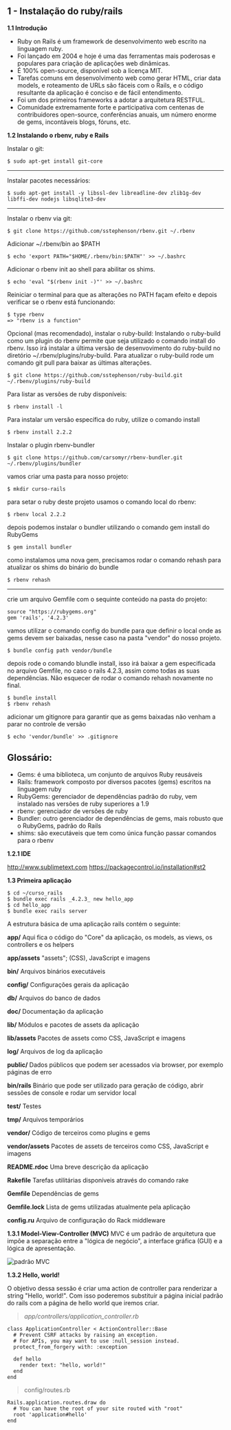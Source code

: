 
1 - Instalação do ruby/rails
----------------------------
**1.1 Introdução**

 - Ruby on Rails é um framework de desenvolvimento web escrito na linguagem ruby. 
 - Foi lançado em 2004 e hoje é uma das ferramentas mais poderosas e populares para criação de aplicações web dinâmicas.
 - É 100% open-source, disponível sob a licença MIT.
 - Tarefas comuns em desenvolvimento web como gerar HTML, criar data models, e roteamento de URLs são fáceis com o Rails, e o código resultante da aplicação é conciso e de fácil entendimento.
 - Foi um dos primeiros frameworks a adotar a arquitetura RESTFUL.
 - Comunidade extremamente forte e participativa com centenas de contribuidores open-source, conferências anuais, um número enorme de gems, incontáveis blogs, fóruns, etc.
 
**1.2 Instalando o rbenv, ruby e Rails**

Instalar o git:

    $ sudo apt-get install git-core

----------

Instalar pacotes necessários:

    $ sudo apt-get install -y libssl-dev libreadline-dev zlib1g-dev libffi-dev nodejs libsqlite3-dev

----------


Instalar o rbenv via git:

    $ git clone https://github.com/sstephenson/rbenv.git ~/.rbenv

Adicionar ~/.rbenv/bin ao $PATH

    $ echo 'export PATH="$HOME/.rbenv/bin:$PATH"' >> ~/.bashrc

Adicionar o rbenv init ao shell para abilitar os shims.

    $ echo 'eval "$(rbenv init -)"' >> ~/.bashrc

Reiniciar o terminal para que as alterações no PATH façam efeito e depois verificar se o rbenv está funcionando:

    $ type rbenv
    => "rbenv is a function"

Opcional (mas recomendado), instalar o ruby-build: Instalando o ruby-build como um plugin do rbenv permite que seja utilizado o comando install do rbenv. Isso irá instalar a última versão de desenvovimento do ruby-build no diretório ~/.rbenv/plugins/ruby-build. Para atualizar o ruby-build rode um comando git pull para baixar as últimas alterações.

    $ git clone https://github.com/sstephenson/ruby-build.git ~/.rbenv/plugins/ruby-build

Para listar as versões de ruby disponíveis:

    $ rbenv install -l

Para instalar um versão específica do ruby, utilize o comando install

    $ rbenv install 2.2.2

Instalar o plugin rbenv-bundler

    $ git clone https://github.com/carsomyr/rbenv-bundler.git ~/.rbenv/plugins/bundler

vamos criar uma pasta para nosso projeto:

    $ mkdir curso-rails

para setar o ruby deste projeto usamos o comando local do rbenv:

    $ rbenv local 2.2.2

depois podemos instalar o bundler utilizando o comando gem install do RubyGems 

    $ gem install bundler
 
como instalamos uma nova gem, precisamos rodar o comando rehash para atualizar os shims do binário do bundle

    $ rbenv rehash

----------

crie um arquivo Gemfile com o sequinte conteúdo na pasta do projeto:

    source "https://rubygems.org"
    gem 'rails', '4.2.3'

vamos utilizar o comando config do bundle para que definir o local onde as gems devem ser baixadas, nesse caso na pasta "vendor" do nosso projeto. 

    $ bundle config path vendor/bundle

depois rode o comando blundle install, isso irá baixar a gem especificada no arquivo Gemfile, no caso o rails 4.2.3, assim como todas as suas dependências. Não esquecer de rodar o comando rehash novamente no final.

    $ bundle install
    $ rbenv rehash

adicionar um gitignore para garantir que as gems baixadas não venham a parar no controle de versão

    $ echo 'vendor/bundle' >> .gitignore

Glossário:
----------

- Gems: é uma biblioteca, um conjunto de arquivos Ruby reusáveis
- Rails: framework composto por diversos pacotes (gems) escritos na linguagem ruby
- RubyGems: gerenciador de dependências padrão do ruby, vem instalado nas versões de ruby superiores a 1.9
- rbenv: gerenciador de versões de ruby
- Bundler: outro gerenciador de dependências de gems, mais robusto que o RubyGems, padrão do Rails
- shims: são executáveis que tem como única função passar comandos para o rbenv

**1.2.1 IDE**

http://www.sublimetext.com
https://packagecontrol.io/installation#st2

**1.3 Primeira aplicação**

    $ cd ~/curso_rails
    $ bundle exec rails _4.2.3_ new hello_app
    $ cd hello_app
    $ bundle exec rails server

A estrutura básica de uma aplicação rails contém o seguinte:
   
**app/** Aqui fica o código do "Core" da aplicação, os models, as views,  os controllers e os helpers

**app/assets**	"assets"; (CSS), JavaScript e imagens

**bin/**	Arquivos binários executáveis

**config/**	Configurações gerais da aplicação

**db/** Arquivos do banco de dados

**doc/**	Documentação da aplicação

**lib/**	Módulos e pacotes de assets da aplicação

**lib/assets**	Pacotes de assets como CSS, JavaScript e imagens

**log/**	Arquivos de log da aplicação

**public/**	Dados públicos que podem ser acessados via browser, por exemplo páginas de erro

**bin/rails**	Binário que pode ser utilizado para geração de código, abrir sessões de console e rodar um servidor local

**test/**	Testes

**tmp/**	Arquivos temporários

**vendor/**	Código de terceiros como plugins e gems

**vendor/assets**	Pacotes de assets de terceiros como CSS, JavaScript e imagens

**README.rdoc**	Uma breve descrição da aplicação

**Rakefile**	Tarefas utilitárias disponíveis através do comando rake

**Gemfile**	Dependências de gems

**Gemfile.lock**	Lista de gems utilizadas atualmente pela aplicação

**config.ru**	Arquivo de configuração do Rack middleware

**1.3.1 Model-View-Controller (MVC)**
MVC é um padrão de arquitetura que impõe a separação entre a "lógica de negócio", a interface gráfica (GUI) e a lógica de apresentação. 

![padrão MVC](https://softcover.s3.amazonaws.com/636/ruby_on_rails_tutorial_3rd_edition/images/figures/mvc_schematic.png)

**1.3.2 Hello, world!**

O objetivo dessa sessão é criar uma action de controller para renderizar a string "Hello, world!". Com isso poderemos substituir a página inicial padrão do rails com a página de hello world que iremos criar.

> *app/controllers/application_controller.rb*

    class ApplicationController < ActionController::Base
      # Prevent CSRF attacks by raising an exception.
      # For APIs, you may want to use :null_session instead.
      protect_from_forgery with: :exception
    
      def hello
        render text: "hello, world!"
      end
    end
  


> config/routes.rb


    Rails.application.routes.draw do
      # You can have the root of your site routed with "root"
      root 'application#hello'
    end





